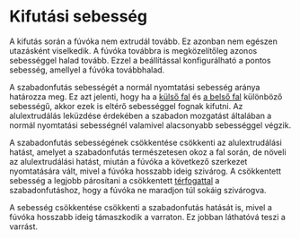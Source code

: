 # Kifutási sebesség

A kifutás során a fúvóka nem extrudál tovább. Ez azonban nem egészen utazásként viselkedik. A fúvóka továbbra is megközelítőleg azonos sebességgel halad tovább. Ezzel a beállítással konfigurálható a pontos sebesség, amellyel a fúvóka továbbhalad.

A szabadonfutás sebességét a normál nyomtatási sebesség aránya határozza meg. Ez azt jelenti, hogy ha a [külső fal](../speed/speed_wall_0.md) és [a belső fal](../speed/speed_wall_x.md) különböző sebességű, akkor ezek is eltérő sebességgel fognak kifutni. Az alulextrudálás leküzdése érdekében a szabadon mozgatást általában a normál nyomtatási sebességnél valamivel alacsonyabb sebességgel végzik.

A szabadonfutás sebességének csökkentése csökkenti az alulextrudálási hatást, amelyet a szabadonfutás természetesen okoz a fal során, de növeli az alulextrudálási hatást, miután a fúvóka a következő szerkezet nyomtatására vált, mivel a fúvóka hosszabb ideig szivárog. A csökkentett sebesség a legjobb párosítani a csökkentett [térfogattal](coasting_volume.md) a szabadonfutáshoz, hogy a fúvóka ne maradjon túl sokáig szivárogva.

A sebesség csökkentése csökkenti a szabadonfutás hatását is, mivel a fúvóka hosszabb ideig támaszkodik a varraton. Ez jobban láthatóvá teszi a varrást.
